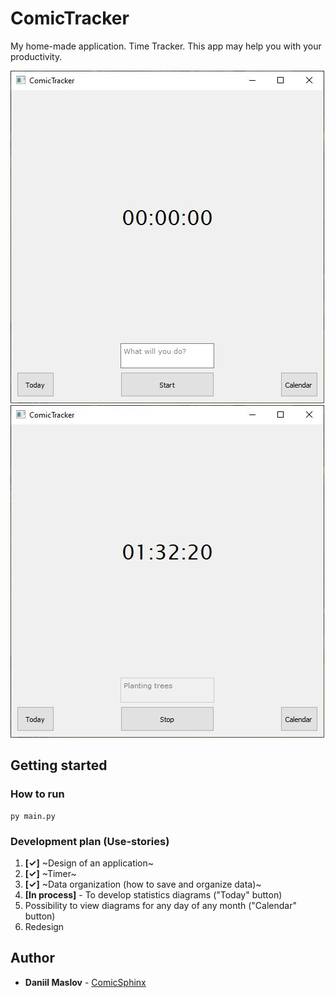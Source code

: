 # ComicTracker
My home-made application. Time Tracker. This app may help you with your productivity.

![Image alt](https://github.com/ComicSphinx/ComicTracker/blob/main/images/intro.JPG)
![Image alt](https://github.com/ComicSphinx/ComicTracker/blob/main/images/second_step.JPG)

## Getting started

### How to run
    py main.py
    
### Development plan (Use-stories)
1. <b>[✓]</b> ~Design of an application~
2. <b>[✓]</b> ~Timer~
3. <b>[✓]</b> ~Data organization (how to save and organize data)~
4. <b>[In process]</b> - To develop statistics diagrams ("Today" button)
5. Possibility to view diagrams for any day of any month ("Calendar" button)
6. Redesign

## Author
  - **Daniil Maslov** -
    [ComicSphinx](https://github.com/ComicSphinx)
